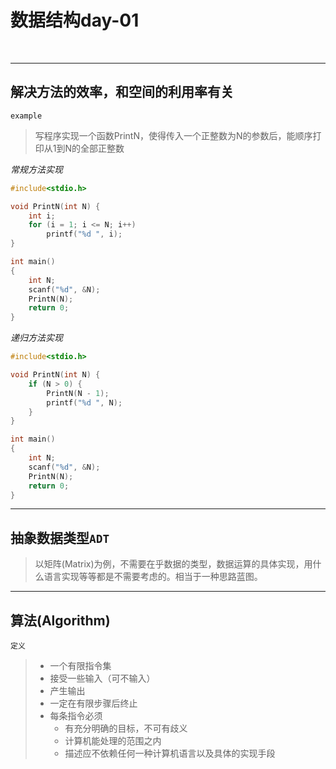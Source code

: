 # 数据结构day-01

​	

---

## 解决方法的效率，和空间的利用率有关

`example`

> 写程序实现一个函数PrintN，使得传入一个正整数为N的参数后，能顺序打印从1到N的全部正整数

*常规方法实现*

```c
#include<stdio.h>

void PrintN(int N) {
	int i;
	for (i = 1; i <= N; i++)
		printf("%d ", i);
}

int main()
{
	int N;
	scanf("%d", &N);
	PrintN(N);
	return 0;
}
```

*递归方法实现*

```c
#include<stdio.h>

void PrintN(int N) {
	if (N > 0) {
		PrintN(N - 1);
		printf("%d ", N);
	}
}

int main()
{
	int N;
	scanf("%d", &N);
	PrintN(N);
	return 0;
}
```

---

## 抽象数据类型`ADT`

> 以矩阵(Matrix)为例，不需要在乎数据的类型，数据运算的具体实现，用什么语言实现等等都是不需要考虑的。相当于一种思路蓝图。

---

## 算法(Algorithm)

`定义`

> - 一个有限指令集
> - 接受一些输入（可不输入）
> - 产生输出
> - 一定在有限步骤后终止
> - 每条指令必须
>   * 有充分明确的目标，不可有歧义
>   * 计算机能处理的范围之内
>   * 描述应不依赖任何一种计算机语言以及具体的实现手段
